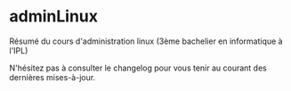 # adminLinux
Résumé du cours d'administration linux (3ème bachelier en informatique à l'IPL)

N'hésitez pas à consulter le changelog pour vous tenir au courant des dernières mises-à-jour.
